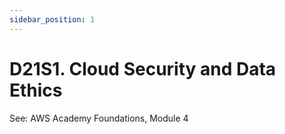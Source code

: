```yaml
---
sidebar_position: 1
---
```


# D21S1. Cloud Security and Data Ethics

See: AWS Academy Foundations, Module 4